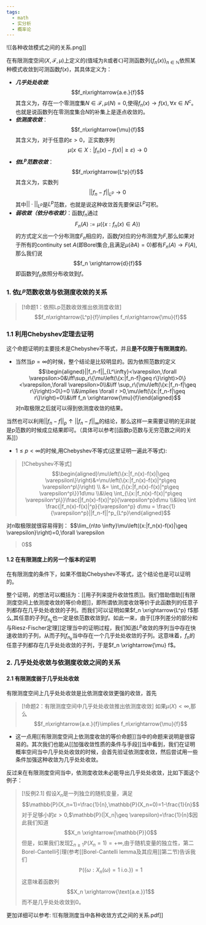 ```yaml
---
tags:
  - math
  - 实分析
  - 概率论
---
```

![[各种收敛模式之间的关系.png]]

在有限测度空间$(X,\mathcal{F},\mu)$上定义的(值域为$\mathbb{R}$或者$\mathbb{C}$)可测函数列$\{f_n(x)\}_{n\in \mathbb{N}}$依照某种模式收敛到可测函数$f(x)$，其具体定义为：

* ***几乎处处收敛***:$$f_n\xrightarrow{a.e.}{f}$$其含义为，存在一个零测度集$N\in \mathcal{F},\mu(N)=0$,使得$f_n(x)\to f(x),\forall x \in N^c$。也就是说函数列在零测度集合$N$的补集上是逐点收敛的。
* ***依测度收敛***：$$f_n\xrightarrow{\mu}{f}$$其含义为，对于任意的$\varepsilon>0$，正实数序列$$\mu(x\in X:|f_n(x)-f(x)|\geq \varepsilon)\to 0$$
* ***依$L^p$范数收敛***：$$f_n\xrightarrow{L^p}{f}$$其含义为，实数列$$||f_n-f||_{L^p}\to 0$$其中$||\cdot||_{L^p}$是$L^p$范数，也就是说这种收敛首先要保证$L^p$可积。
* ***弱收敛（依分布收敛）***：函数$f_n$通过$$F_n(A):=\mu(\{x:f_n(x)\in A\})$$的方式定义出一个分布测度$F_n$相应的，函数$f$对应的分布测度为$F$,那么如果对于所有的continuity set $A$(即Borel集合,且满足$\mu(\partial A)=0$)都有$F_n(A)\to F(A)$,那么我们说$$f_n \xrightarrow{d}{f}$$即函数列$f_n$依照分布收敛到$f$。

### 1. 依$L^p$范数收敛与依测度收敛的关系

> [!命题1：依照Lp范数收敛推出依测度收敛]
> $$f_n\xrightarrow{L^p}{f}\implies f_n\xrightarrow{\mu}{f}$$

### 1.1 利用Chebyshev定理去证明
这个命题证明的主要技术是Chebyshev不等式，并且**是不仅限于有限测度的**。

* 当然当$p = \infty$的时候，整个结论是比较明显的。因为依照范数的定义$$\begin{aligned}||f_n-f||_{L^\infty}<\varepsilon,\forall \varepsilon>0&\iff\sup_r\{\mu\left(\{x:|f_n-f|\geq r\}\right)>0\}<\varepsilon,\forall \varepsilon>0\\&\iff \sup_r\{\mu\left(\{x:|f_n-f|\geq r\}\right)>0\}=0 \\&\implies \forall r >0,\mu\left(\{x:|f_n-f|\geq r\}\right)=0\\&\iff f_n \xrightarrow{\mu}{f}\end{aligned}$$对n取极限之后就可以得到依测度收敛的结果。

当然也可以利用$||f_n-f||_{p}\uparrow ||f_n-f||_{\infty}$的结论，那么这样一来需要证明的无非就是p范数的时候成立结果即可。（具体可以参考[[函数p范数与无穷范数之间的关系]]）

* $1\leq p<\infty$的时候,用Chebyshev不等式(这里证明一遍此不等式):

> [!Chebyshev不等式]
> $$\begin{aligned}\mu\left(\{x:|f_n(x)-f(x)|\geq
> \varepsilon\}\right)&=\mu\left(\{x:|f_n(x)-f(x)|^p\geq
> \varepsilon^p\}\right) \\ &= \int_{\{x:|f_n(x)-f(x)|^p\geq
> \varepsilon^p\}}1d\mu \\&\leq
> \int_{\{x:|f_n(x)-f(x)|^p\geq
> \varepsilon^p\}}\frac{|f_n(x)-f(x)|^p}{\varepsilon^p}d\mu
> \\&\leq \int \frac{|f_n(x)-f(x)|^p}{\varepsilon^p} d\mu =
> \frac{1}{\varepsilon^p}||f_n-f||^p_{L^p}\end{aligned}$$
> 


对$n$取极限就很容易得到：
$$\lim_{n\to \infty}\mu\left(\{x:|f_n(x)-f(x)|\geq
\varepsilon\}\right)=0,\forall \varepsilon
>0$$

#### 1.2 在有限测度上的另一个版本的证明

在有限测度的条件下，如果不借助Chebyshev不等式，这个结论也是可以证明的。

整个证明，的想法可以概括为：[[用子列来提升收敛性质]]。我们借助借助[[有限测度空间上依测度收敛的等价命题]]，即所谓依测度收敛等价于此函数列的任意子列都存在几乎处处收敛的子列。而我们可以证明如果$f_n \xrightarrow{L^p} f$那么,其任意的子列$f_{n_k}$也一定是依范数收敛到$f$。如此一来，由于[[序列差分的部分和与Riesz-Fischer定理]]定理当中的证明过程，我们知道$L^p$收敛的序列当中存在快速收敛的子列，从而子列$f_{n_k}$当中存在一个几乎处处收敛的子列。这意味着，$f_n$的任意子列都存在几乎处处收敛的子列，于是$f_n \xrightarrow{\mu} f$。

### 2. 几乎处处收敛与依测度收敛之间的关系

#### 2.1 有限测度弱于几乎处处收敛
有限测度空间上几乎处处收敛是比依测度收敛更强的收敛，首先

> [!命题2：有限测度空间中几乎处处收敛推出依测度收敛]
> 如果$\mu(X)<\infty$,那么$$f_n\xrightarrow{a.e.}{f}\implies f_n\xrightarrow{\mu}{f}$$

* 这一点用[[有限测度空间上依测度收敛的等价命题]]当中的命题来说明是很容易的。其次我们也能从[[加强收敛性质的条件与手段]]当中看到，我们在证明概率空间当中几乎处处收敛的时候，会首先验证依测度收敛，然后尝试用一些条件加强这种收敛为几乎处处收敛。

反过来在有限测度空间当中，依测度收敛未必能导出几乎处处收敛，比如下面这个例子：

> [!反例2.1]
> 假设$X_n$是一列独立的随机变量，满足$$\mathbb{P}(X_n=1)=\frac{1}{n},\mathbb{P}(X_n=0)=1-\frac{1}{n}$$对于足够小的$\varepsilon>0$,$\mathbb{P}(|X_n|\geq \varepsilon)=\frac{1}{n}$因此我们知道$$X_n \xrightarrow{\mathbb{P}}0$$但是，如果我们发现$\sum_{n\geq 1}\mathbb{P}(X_n=1) =+\infty$,由于随机变量的独立性，第二Borel-Cantelli引理(参考[[Borel-Cantelli lemma及其应用]]第二节)告诉我们$$\mathbb{P}(\{\omega:X_n(\omega)=1 \text{ i.o.}\})=1$$这意味着函数列$$X_n \xrightarrow{\text{a.e.}}1$$而不是几乎处处收敛到0。


更加详细可以参考:
![[有限测度当中各种收敛方式之间的关系.pdf]]





